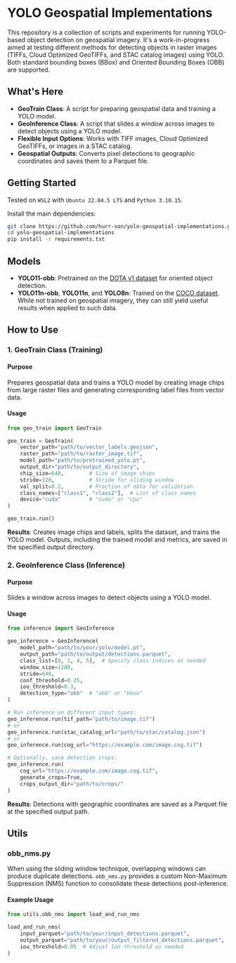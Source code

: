 # YOLO Geospatial Implementations

This repository is a collection of scripts and experiments for running YOLO-based object detection on geospatial imagery. It's a work-in-progress aimed at testing different methods for detecting objects in raster images (TIFFs, Cloud Optimized GeoTIFFs, and STAC catalog images) using YOLO. Both standard bounding boxes (BBox) and Oriented Bounding Boxes (OBB) are supported.

## What's Here

- **GeoTrain Class**: A script for preparing geospatial data and training a YOLO model.
- **GeoInference Class**: A script that slides a window across images to detect objects using a YOLO model.
- **Flexible Input Options**: Works with TIFF images, Cloud Optimized GeoTIFFs, or images in a STAC catalog.
- **Geospatial Outputs**: Converts pixel detections to geographic coordinates and saves them to a Parquet file.

## Getting Started

Tested on `WSL2` with `Ubuntu 22.04.5 LTS` and `Python 3.10.15`.

Install the main dependencies:

```bash
git clone https://github.com/hurr-son/yolo-geospatial-implementations.git
cd yolo-geospatial-implementations
pip install -r requirements.txt
```

## Models

- **YOLO11-obb**: Pretrained on the [DOTA v1 dataset](https://captain-whu.github.io/DOTA/index.html) for oriented object detection.
- **YOLO11n-obb**, **YOLO11n**, and **YOLO8n**: Trained on the [COCO dataset](https://cocodataset.org/#home). While not trained on geospatial imagery, they can still yield useful results when applied to such data.

## How to Use

### 1. GeoTrain Class (Training)

#### Purpose

Prepares geospatial data and trains a YOLO model by creating image chips from large raster files and generating corresponding label files from vector data.

#### Usage

```python
from geo_train import GeoTrain

geo_train = GeoTrain(
    vector_path="path/to/vector_labels.geojson",
    raster_path="path/to/raster_image.tif",
    model_path="path/to/pretrained_yolo.pt",
    output_dir="path/to/output_directory",
    chip_size=640,        # Size of image chips
    stride=320,           # Stride for sliding window
    val_split=0.2,        # Fraction of data for validation
    class_names=["class1", "class2"],  # List of class names
    device="cuda"         # "cuda" or "cpu"
)

geo_train.run()
```

**Results**: Creates image chips and labels, splits the dataset, and trains the YOLO model. Outputs, including the trained model and metrics, are saved in the specified output directory.

### 2. GeoInference Class (Inference)

#### Purpose

Slides a window across images to detect objects using a YOLO model.

#### Usage

```python
from inference import GeoInference

geo_inference = GeoInference(
    model_path="path/to/your/yolo/model.pt",
    output_path="path/to/output/detections.parquet",
    class_list=[0, 1, 4, 5],  # Specify class indices as needed
    window_size=1280,
    stride=640,
    conf_threshold=0.25,
    iou_threshold=0.3,
    detection_type="obb"  # "obb" or "bbox"
)

# Run inference on different input types:
geo_inference.run(tif_path="path/to/image.tif")
# or
geo_inference.run(stac_catalog_url="path/to/stac/catalog.json")
# or
geo_inference.run(cog_url="https://example.com/image.cog.tif")

# Optionally, save detection crops:
geo_inference.run(
    cog_url="https://example.com/image.cog.tif",
    generate_crops=True,
    crops_output_dir="path/to/crops/"
)
```

**Results**: Detections with geographic coordinates are saved as a Parquet file at the specified output path.

## Utils

### obb_nms.py

When using the sliding window technique, overlapping windows can produce duplicate detections. `obb_nms.py` provides a custom Non-Maximum Suppression (NMS) function to consolidate these detections post-inference.

#### Example Usage

```python
from utils.obb_nms import load_and_run_nms

load_and_run_nms(
    input_parquet="path/to/your/input_detections.parquet",
    output_parquet="path/to/your/output_filtered_detections.parquet",
    iou_threshold=0.05  # Adjust IoU threshold as needed
)
```
